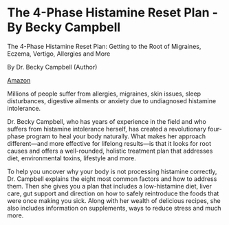 # The 4-Phase Histamine Reset Plan - By Becky Campbell

The 4-Phase Histamine Reset Plan: Getting to the Root of Migraines, Eczema, Vertigo, Allergies and More

By Dr. Becky Campbell (Author)

[Amazon](https://www.amazon.com/4-Phase-Histamine-Reset-Plan-Migraines-ebook/dp/B07LF5NDKW)

Millions of people suffer from allergies, migraines, skin issues, sleep disturbances, digestive ailments or anxiety due to undiagnosed histamine intolerance.

Dr. Becky Campbell, who has years of experience in the field and who suffers from histamine intolerance herself, has created a revolutionary four-phase program to heal your body naturally. What makes her approach different—and more effective for lifelong results—is that it looks for root causes and offers a well-rounded, holistic treatment plan that addresses diet, environmental toxins, lifestyle and more.

To help you uncover why your body is not processing histamine correctly, Dr. Campbell explains the eight most common factors and how to address them. Then she gives you a plan that includes a low-histamine diet, liver care, gut support and direction on how to safely reintroduce the foods that were once making you sick. Along with her wealth of delicious recipes, she also includes information on supplements, ways to reduce stress and much more.
